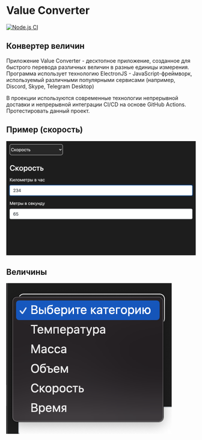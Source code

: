 # Value Converter
[![Node.js CI](https://github.com/nikitakosatka/value-converter/actions/workflows/tests.yml/badge.svg)](https://github.com/nikitakosatka/value-converter/actions/workflows/tests.yml)
## Конвертер величин

Приложение Value Converter - десктопное приложение, созданное для быстрого перевода различных величин в разные единицы измерения.
Программа использует технологию ElectronJS - JavaScript-фреймворк, используемый различными популярными сервисами (например, Discord, Skype, Telegram Desktop)

В проекции используются современные технологии непрерывной доставки и непрерывной интеграции CI/CD на основе GitHub Actions.
Протестировать данный проект.

## Пример (скорость)
![Пример](data/1.png)

## Величины
![Величины](data/2.png)
